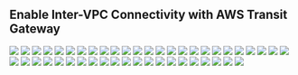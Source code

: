 ## Enable Inter-VPC Connectivity with AWS Transit Gateway


<img src="assets/images/AWS Transit Gateway 1.png">
<img src="assets/images/AWS Transit Gateway 2.png">
<img src="assets/images/AWS Transit Gateway 3.png">
<img src="assets/images/AWS Transit Gateway 4.png">
<img src="assets/images/AWS Transit Gateway 5.png">
<img src="assets/images/AWS Transit Gateway 6.png">
<img src="assets/images/AWS Transit Gateway 7.png">
<img src="assets/images/AWS Transit Gateway 8.png">
<img src="assets/images/AWS Transit Gateway 9.png">
<img src="assets/images/AWS Transit Gateway 10.png">
<img src="assets/images/AWS Transit Gateway 11.png">
<img src="assets/images/AWS Transit Gateway 12.png">
<img src="assets/images/AWS Transit Gateway 13.png">
<img src="assets/images/AWS Transit Gateway 14.png">
<img src="assets/images/AWS Transit Gateway 15.png">
<img src="assets/images/AWS Transit Gateway 16.png">
<img src="assets/images/AWS Transit Gateway 17.png">
<img src="assets/images/AWS Transit Gateway 18.png">
<img src="assets/images/AWS Transit Gateway 19.png">
<img src="assets/images/AWS Transit Gateway 20.png">
<img src="assets/images/AWS Transit Gateway 21.png">
<img src="assets/images/AWS Transit Gateway 22.png">
<img src="assets/images/AWS Transit Gateway 23.png">
<img src="assets/images/AWS Transit Gateway 24.png">
<img src="assets/images/AWS Transit Gateway 25.png">
<img src="assets/images/AWS Transit Gateway 26.png">
<img src="assets/images/AWS Transit Gateway 27.png">
<img src="assets/images/AWS Transit Gateway 28.png">
<img src="assets/images/AWS Transit Gateway 29.png">
<img src="assets/images/AWS Transit Gateway 30.png">
<img src="assets/images/AWS Transit Gateway 31.png">
<img src="assets/images/AWS Transit Gateway 32.png">
<img src="assets/images/AWS Transit Gateway 33.png">
<img src="assets/images/AWS Transit Gateway 34.png">
<img src="assets/images/AWS Transit Gateway 35.png">
<img src="assets/images/AWS Transit Gateway 36.png">
<img src="assets/images/AWS Transit Gateway 37.png">
<img src="assets/images/AWS Transit Gateway 38.png">
<img src="assets/images/AWS Transit Gateway 39.png">
<img src="assets/images/AWS Transit Gateway 40.png">
<img src="assets/images/AWS Transit Gateway 41.png">
<img src="assets/images/AWS Transit Gateway 42.png">
<img src="assets/images/AWS Transit Gateway 43.png">
<img src="assets/images/AWS Transit Gateway 44.png">
<img src="assets/images/AWS Transit Gateway 45.png">
<img src="assets/images/AWS Transit Gateway 46.png">

